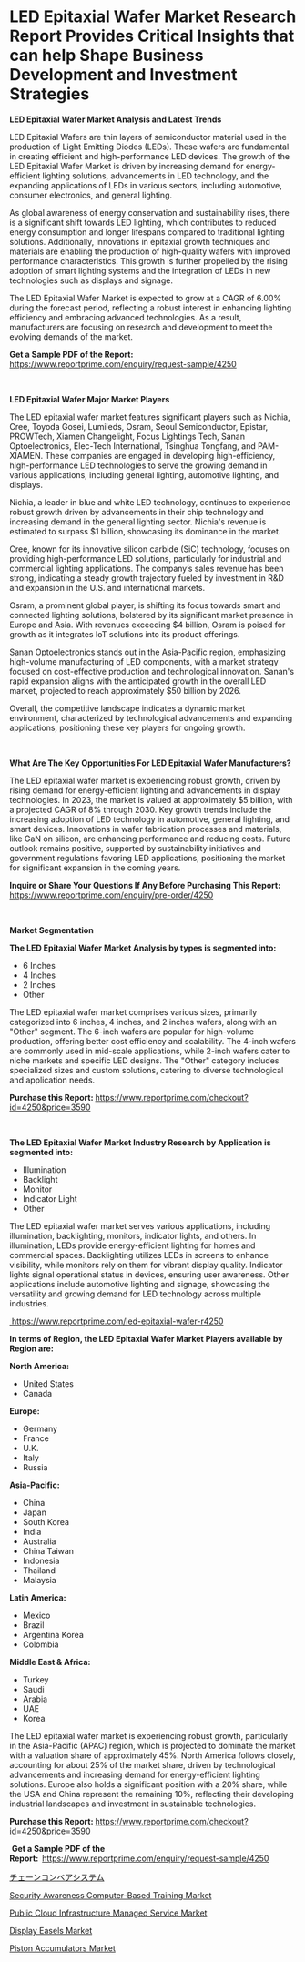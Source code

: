<p><h1>LED Epitaxial Wafer Market Research Report Provides Critical Insights that can help Shape Business Development and Investment Strategies</h1></p><p><strong>LED Epitaxial Wafer Market Analysis and Latest Trends</strong></p>
<p><p>LED Epitaxial Wafers are thin layers of semiconductor material used in the production of Light Emitting Diodes (LEDs). These wafers are fundamental in creating efficient and high-performance LED devices. The growth of the LED Epitaxial Wafer Market is driven by increasing demand for energy-efficient lighting solutions, advancements in LED technology, and the expanding applications of LEDs in various sectors, including automotive, consumer electronics, and general lighting.</p><p>As global awareness of energy conservation and sustainability rises, there is a significant shift towards LED lighting, which contributes to reduced energy consumption and longer lifespans compared to traditional lighting solutions. Additionally, innovations in epitaxial growth techniques and materials are enabling the production of high-quality wafers with improved performance characteristics. This growth is further propelled by the rising adoption of smart lighting systems and the integration of LEDs in new technologies such as displays and signage.</p><p>The LED Epitaxial Wafer Market is expected to grow at a CAGR of 6.00% during the forecast period, reflecting a robust interest in enhancing lighting efficiency and embracing advanced technologies. As a result, manufacturers are focusing on research and development to meet the evolving demands of the market.</p></p>
<p><strong>Get a Sample PDF of the Report:&nbsp;</strong> <a href="https://www.reportprime.com/enquiry/request-sample/4250">https://www.reportprime.com/enquiry/request-sample/4250</a></p>
<p>&nbsp;</p>
<p><strong>LED Epitaxial Wafer Major Market Players</strong></p>
<p><p>The LED epitaxial wafer market features significant players such as Nichia, Cree, Toyoda Gosei, Lumileds, Osram, Seoul Semiconductor, Epistar, PROWTech, Xiamen Changelight, Focus Lightings Tech, Sanan Optoelectronics, Elec-Tech International, Tsinghua Tongfang, and PAM-XIAMEN. These companies are engaged in developing high-efficiency, high-performance LED technologies to serve the growing demand in various applications, including general lighting, automotive lighting, and displays.</p><p>Nichia, a leader in blue and white LED technology, continues to experience robust growth driven by advancements in their chip technology and increasing demand in the general lighting sector. Nichia's revenue is estimated to surpass $1 billion, showcasing its dominance in the market.</p><p>Cree, known for its innovative silicon carbide (SiC) technology, focuses on providing high-performance LED solutions, particularly for industrial and commercial lighting applications. The company’s sales revenue has been strong, indicating a steady growth trajectory fueled by investment in R&D and expansion in the U.S. and international markets.</p><p>Osram, a prominent global player, is shifting its focus towards smart and connected lighting solutions, bolstered by its significant market presence in Europe and Asia. With revenues exceeding $4 billion, Osram is poised for growth as it integrates IoT solutions into its product offerings.</p><p>Sanan Optoelectronics stands out in the Asia-Pacific region, emphasizing high-volume manufacturing of LED components, with a market strategy focused on cost-effective production and technological innovation. Sanan's rapid expansion aligns with the anticipated growth in the overall LED market, projected to reach approximately $50 billion by 2026.</p><p>Overall, the competitive landscape indicates a dynamic market environment, characterized by technological advancements and expanding applications, positioning these key players for ongoing growth.</p></p>
<p>&nbsp;</p>
<p><strong>What Are The Key Opportunities For LED Epitaxial Wafer Manufacturers?</strong></p>
<p><p>The LED epitaxial wafer market is experiencing robust growth, driven by rising demand for energy-efficient lighting and advancements in display technologies. In 2023, the market is valued at approximately $5 billion, with a projected CAGR of 8% through 2030. Key growth trends include the increasing adoption of LED technology in automotive, general lighting, and smart devices. Innovations in wafer fabrication processes and materials, like GaN on silicon, are enhancing performance and reducing costs. Future outlook remains positive, supported by sustainability initiatives and government regulations favoring LED applications, positioning the market for significant expansion in the coming years.</p></p>
<p><strong>Inquire or Share Your Questions If Any Before Purchasing This Report:</strong> <a href="https://www.reportprime.com/enquiry/pre-order/4250">https://www.reportprime.com/enquiry/pre-order/4250</a></p>
<p>&nbsp;</p>
<p><strong>Market Segmentation</strong></p>
<p><strong>The LED Epitaxial Wafer Market Analysis by types is segmented into:</strong></p>
<p><ul><li>6 Inches</li><li>4 Inches</li><li>2 Inches</li><li>Other</li></ul></p>
<p><p>The LED epitaxial wafer market comprises various sizes, primarily categorized into 6 inches, 4 inches, and 2 inches wafers, along with an "Other" segment. The 6-inch wafers are popular for high-volume production, offering better cost efficiency and scalability. The 4-inch wafers are commonly used in mid-scale applications, while 2-inch wafers cater to niche markets and specific LED designs. The "Other" category includes specialized sizes and custom solutions, catering to diverse technological and application needs.</p></p>
<p><strong>Purchase this Report:&nbsp;</strong><a href="https://www.reportprime.com/checkout?id=4250&price=3590">https://www.reportprime.com/checkout?id=4250&price=3590</a></p>
<p>&nbsp;</p>
<p><strong>The LED Epitaxial Wafer Market Industry Research by Application is segmented into:</strong></p>
<p><ul><li>Illumination</li><li>Backlight</li><li>Monitor</li><li>Indicator Light</li><li>Other</li></ul></p>
<p><p>The LED epitaxial wafer market serves various applications, including illumination, backlighting, monitors, indicator lights, and others. In illumination, LEDs provide energy-efficient lighting for homes and commercial spaces. Backlighting utilizes LEDs in screens to enhance visibility, while monitors rely on them for vibrant display quality. Indicator lights signal operational status in devices, ensuring user awareness. Other applications include automotive lighting and signage, showcasing the versatility and growing demand for LED technology across multiple industries.</p></p>
<p><a href="https://www.reportprime.com/led-epitaxial-wafer-r4250">&nbsp;https://www.reportprime.com/led-epitaxial-wafer-r4250</a></p>
<p><strong>In terms of Region, the LED Epitaxial Wafer Market Players available by Region are:</strong></p>
<p>
    <p> <strong> North America: </strong>
        <ul>
            <li>United States</li>
            <li>Canada</li>
        </ul>
        </p> 
    <p> <strong> Europe: </strong>
        <ul>
            <li>Germany</li>
            <li>France</li>
            <li>U.K.</li>
            <li>Italy</li>
            <li>Russia</li>
        </ul>
        </p> 
    <p> <strong> Asia-Pacific: </strong>
        <ul>
            <li>China</li>
            <li>Japan</li>
            <li>South Korea</li>
            <li>India</li>
            <li>Australia</li>
            <li>China Taiwan</li>
            <li>Indonesia</li>
            <li>Thailand</li>
            <li>Malaysia</li>
        </ul>
        </p> 
    <p> <strong> Latin America: </strong>
        <ul>
            <li>Mexico</li>
            <li>Brazil</li>
            <li>Argentina Korea</li>
            <li>Colombia</li>
        </ul>
        </p> 
    <p> <strong> Middle East & Africa: </strong>
        <ul>
            <li>Turkey</li>
            <li>Saudi</li>
            <li>Arabia</li>
            <li>UAE</li>
            <li>Korea</li>
        </ul>
    </p>
    </p>
<p><p>The LED epitaxial wafer market is experiencing robust growth, particularly in the Asia-Pacific (APAC) region, which is projected to dominate the market with a valuation share of approximately 45%. North America follows closely, accounting for about 25% of the market share, driven by technological advancements and increasing demand for energy-efficient lighting solutions. Europe also holds a significant position with a 20% share, while the USA and China represent the remaining 10%, reflecting their developing industrial landscapes and investment in sustainable technologies.</p></p>
<p><strong>Purchase this Report: </strong><a href="https://www.reportprime.com/checkout?id=4250&price=3590">https://www.reportprime.com/checkout?id=4250&price=3590</a></p>
<p>&nbsp;<strong>Get a Sample PDF of the Report:&nbsp;&nbsp;</strong><a href="https://www.reportprime.com/enquiry/request-sample/4250">https://www.reportprime.com/enquiry/request-sample/4250</a></p>
<p><strong></strong></p>
<p><p><a href="https://github.com/mohamedbakry57/Market-Research-Report-List-6/blob/main/15980103932.md">チェーンコンベアシステム</a></p><p><a href="https://issuu.com/reportprime-2/docs/security-awareness-computer-based-t_3fea7ae8851ca3">Security Awareness Computer-Based Training Market</a></p><p><a href="https://issuu.com/reportprime-2/docs/public-cloud-infrastructure-managed_d0992bfe41bb52">Public Cloud Infrastructure Managed Service Market</a></p><p><a href="https://www.linkedin.com/pulse/display-easels-market-global-regional-analysis-uyzoe?trackingId=HYcV8AKSTyyNFC7V4FC7oQ%3D%3D">Display Easels Market</a></p><p><a href="https://www.linkedin.com/pulse/market-forecasting-change-global-piston-accumulators-hfqfe?trackingId=RQU%2B2%2FbVTkaUapUEKcrtoA%3D%3D">Piston Accumulators Market</a></p></p>